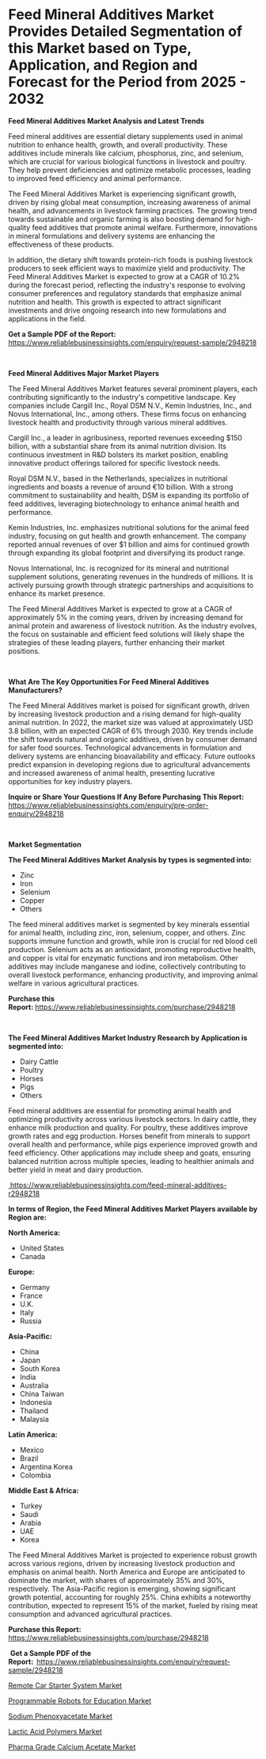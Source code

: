<p><h1>Feed Mineral Additives Market Provides Detailed Segmentation of this Market based on Type, Application, and Region and Forecast for the Period from 2025 - 2032</h1></p><p><strong>Feed Mineral Additives Market Analysis and Latest Trends</strong></p>
<p><p>Feed mineral additives are essential dietary supplements used in animal nutrition to enhance health, growth, and overall productivity. These additives include minerals like calcium, phosphorus, zinc, and selenium, which are crucial for various biological functions in livestock and poultry. They help prevent deficiencies and optimize metabolic processes, leading to improved feed efficiency and animal performance.</p><p>The Feed Mineral Additives Market is experiencing significant growth, driven by rising global meat consumption, increasing awareness of animal health, and advancements in livestock farming practices. The growing trend towards sustainable and organic farming is also boosting demand for high-quality feed additives that promote animal welfare. Furthermore, innovations in mineral formulations and delivery systems are enhancing the effectiveness of these products.</p><p>In addition, the dietary shift towards protein-rich foods is pushing livestock producers to seek efficient ways to maximize yield and productivity. The Feed Mineral Additives Market is expected to grow at a CAGR of 10.2% during the forecast period, reflecting the industry's response to evolving consumer preferences and regulatory standards that emphasize animal nutrition and health. This growth is expected to attract significant investments and drive ongoing research into new formulations and applications in the field.</p></p>
<p><strong>Get a Sample PDF of the Report:&nbsp;</strong> <a href="https://www.reliablebusinessinsights.com/enquiry/request-sample/2948218?utm_campaign=101&utm_medium=2&utm_source=Github&utm_content=ia&utm_term=12032025&utm_id=feed-mineral-additives">https://www.reliablebusinessinsights.com/enquiry/request-sample/2948218</a></p>
<p>&nbsp;</p>
<p><strong>Feed Mineral Additives Major Market Players</strong></p>
<p><p>The Feed Mineral Additives Market features several prominent players, each contributing significantly to the industry's competitive landscape. Key companies include Cargill Inc., Royal DSM N.V., Kemin Industries, Inc., and Novus International, Inc., among others. These firms focus on enhancing livestock health and productivity through various mineral additives.</p><p>Cargill Inc., a leader in agribusiness, reported revenues exceeding $150 billion, with a substantial share from its animal nutrition division. Its continuous investment in R&D bolsters its market position, enabling innovative product offerings tailored for specific livestock needs.</p><p>Royal DSM N.V., based in the Netherlands, specializes in nutritional ingredients and boasts a revenue of around €10 billion. With a strong commitment to sustainability and health, DSM is expanding its portfolio of feed additives, leveraging biotechnology to enhance animal health and performance.</p><p>Kemin Industries, Inc. emphasizes nutritional solutions for the animal feed industry, focusing on gut health and growth enhancement. The company reported annual revenues of over $1 billion and aims for continued growth through expanding its global footprint and diversifying its product range.</p><p>Novus International, Inc. is recognized for its mineral and nutritional supplement solutions, generating revenues in the hundreds of millions. It is actively pursuing growth through strategic partnerships and acquisitions to enhance its market presence.</p><p>The Feed Mineral Additives Market is expected to grow at a CAGR of approximately 5% in the coming years, driven by increasing demand for animal protein and awareness of livestock nutrition. As the industry evolves, the focus on sustainable and efficient feed solutions will likely shape the strategies of these leading players, further enhancing their market positions.</p></p>
<p>&nbsp;</p>
<p><strong>What Are The Key Opportunities For Feed Mineral Additives Manufacturers?</strong></p>
<p><p>The Feed Mineral Additives market is poised for significant growth, driven by increasing livestock production and a rising demand for high-quality animal nutrition. In 2022, the market size was valued at approximately USD 3.8 billion, with an expected CAGR of 6% through 2030. Key trends include the shift towards natural and organic additives, driven by consumer demand for safer food sources. Technological advancements in formulation and delivery systems are enhancing bioavailability and efficacy. Future outlooks predict expansion in developing regions due to agricultural advancements and increased awareness of animal health, presenting lucrative opportunities for key industry players.</p></p>
<p><strong>Inquire or Share Your Questions If Any Before Purchasing This Report:</strong> <a href="https://www.reliablebusinessinsights.com/enquiry/pre-order-enquiry/2948218?utm_campaign=101&utm_medium=2&utm_source=Github&utm_content=ia&utm_term=12032025&utm_id=feed-mineral-additives">https://www.reliablebusinessinsights.com/enquiry/pre-order-enquiry/2948218</a></p>
<p>&nbsp;</p>
<p><strong>Market Segmentation</strong></p>
<p><strong>The Feed Mineral Additives Market Analysis by types is segmented into:</strong></p>
<p><ul><li>Zinc</li><li>Iron</li><li>Selenium</li><li>Copper</li><li>Others</li></ul></p>
<p><p>The feed mineral additives market is segmented by key minerals essential for animal health, including zinc, iron, selenium, copper, and others. Zinc supports immune function and growth, while iron is crucial for red blood cell production. Selenium acts as an antioxidant, promoting reproductive health, and copper is vital for enzymatic functions and iron metabolism. Other additives may include manganese and iodine, collectively contributing to overall livestock performance, enhancing productivity, and improving animal welfare in various agricultural practices.</p></p>
<p><strong>Purchase this Report:&nbsp;</strong><a href="https://www.reliablebusinessinsights.com/purchase/2948218?utm_campaign=101&utm_medium=2&utm_source=Github&utm_content=ia&utm_term=12032025&utm_id=feed-mineral-additives">https://www.reliablebusinessinsights.com/purchase/2948218</a></p>
<p>&nbsp;</p>
<p><strong>The Feed Mineral Additives Market Industry Research by Application is segmented into:</strong></p>
<p><ul><li>Dairy Cattle</li><li>Poultry</li><li>Horses</li><li>Pigs</li><li>Others</li></ul></p>
<p><p>Feed mineral additives are essential for promoting animal health and optimizing productivity across various livestock sectors. In dairy cattle, they enhance milk production and quality. For poultry, these additives improve growth rates and egg production. Horses benefit from minerals to support overall health and performance, while pigs experience improved growth and feed efficiency. Other applications may include sheep and goats, ensuring balanced nutrition across multiple species, leading to healthier animals and better yield in meat and dairy production.</p></p>
<p><a href="https://www.reliablebusinessinsights.com/feed-mineral-additives-r2948218?utm_campaign=101&utm_medium=2&utm_source=Github&utm_content=ia&utm_term=12032025&utm_id=feed-mineral-additives">&nbsp;https://www.reliablebusinessinsights.com/feed-mineral-additives-r2948218</a></p>
<p><strong>In terms of Region, the Feed Mineral Additives Market Players available by Region are:</strong></p>
<p>
    <p> <strong> North America: </strong>
        <ul>
            <li>United States</li>
            <li>Canada</li>
        </ul>
        </p> 
    <p> <strong> Europe: </strong>
        <ul>
            <li>Germany</li>
            <li>France</li>
            <li>U.K.</li>
            <li>Italy</li>
            <li>Russia</li>
        </ul>
        </p> 
    <p> <strong> Asia-Pacific: </strong>
        <ul>
            <li>China</li>
            <li>Japan</li>
            <li>South Korea</li>
            <li>India</li>
            <li>Australia</li>
            <li>China Taiwan</li>
            <li>Indonesia</li>
            <li>Thailand</li>
            <li>Malaysia</li>
        </ul>
        </p> 
    <p> <strong> Latin America: </strong>
        <ul>
            <li>Mexico</li>
            <li>Brazil</li>
            <li>Argentina Korea</li>
            <li>Colombia</li>
        </ul>
        </p> 
    <p> <strong> Middle East & Africa: </strong>
        <ul>
            <li>Turkey</li>
            <li>Saudi</li>
            <li>Arabia</li>
            <li>UAE</li>
            <li>Korea</li>
        </ul>
    </p>
    </p>
<p><p>The Feed Mineral Additives Market is projected to experience robust growth across various regions, driven by increasing livestock production and emphasis on animal health. North America and Europe are anticipated to dominate the market, with shares of approximately 35% and 30%, respectively. The Asia-Pacific region is emerging, showing significant growth potential, accounting for roughly 25%. China exhibits a noteworthy contribution, expected to represent 15% of the market, fueled by rising meat consumption and advanced agricultural practices.</p></p>
<p><strong>Purchase this Report: </strong><a href="https://www.reliablebusinessinsights.com/purchase/2948218?utm_campaign=101&utm_medium=2&utm_source=Github&utm_content=ia&utm_term=12032025&utm_id=feed-mineral-additives">https://www.reliablebusinessinsights.com/purchase/2948218</a></p>
<p>&nbsp;<strong>Get a Sample PDF of the Report:&nbsp;&nbsp;</strong><a href="https://www.reliablebusinessinsights.com/enquiry/request-sample/2948218?utm_campaign=101&utm_medium=2&utm_source=Github&utm_content=ia&utm_term=12032025&utm_id=feed-mineral-additives">https://www.reliablebusinessinsights.com/enquiry/request-sample/2948218</a></p>
<p><strong></strong></p>
<p><p><a href="https://github.com/kuciakkukalo/Market-Research-Report-List-1/blob/main/remote-car-starter-system-market.md?utm_campaign=101&utm_medium=2&utm_source=Github&utm_content=ia&utm_term=12032025&utm_id=feed-mineral-additives">Remote Car Starter System Market</a></p><p><a href="https://github.com/danitkeavyx7/Market-Research-Report-List-1/blob/main/programmable-robots-for-education-market.md?utm_campaign=101&utm_medium=2&utm_source=Github&utm_content=ia&utm_term=12032025&utm_id=feed-mineral-additives">Programmable Robots for Education Market</a></p><p><a href="https://github.com/bartzthateis/Market-Research-Report-List-1/blob/main/sodium-phenoxyacetate-market.md?utm_campaign=101&utm_medium=2&utm_source=Github&utm_content=ia&utm_term=12032025&utm_id=feed-mineral-additives">Sodium Phenoxyacetate Market</a></p><p><a href="https://github.com/taffouasaoka/Market-Research-Report-List-1/blob/main/lactic-acid-polymers-market.md?utm_campaign=101&utm_medium=2&utm_source=Github&utm_content=ia&utm_term=12032025&utm_id=feed-mineral-additives">Lactic Acid Polymers Market</a></p><p><a href="https://github.com/moorsdorak31/Market-Research-Report-List-1/blob/main/pharma-grade-calcium-acetate-market.md?utm_campaign=101&utm_medium=2&utm_source=Github&utm_content=ia&utm_term=12032025&utm_id=feed-mineral-additives">Pharma Grade Calcium Acetate Market</a></p></p>